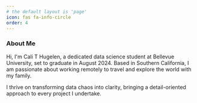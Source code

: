 ```yaml
---
# the default layout is 'page'
icon: fas fa-info-circle
order: 4
---
```


### About Me

Hi, I'm Cali T Hugelen, a dedicated data science student at Bellevue University, set to graduate in August 2024. Based in Southern California, I am passionate about working remotely to travel and explore the world with my family. 

I thrive on transforming data chaos into clarity, bringing a detail-oriented approach to every project I undertake. 
